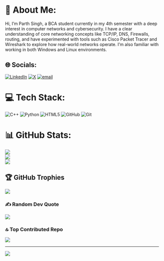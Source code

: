 # 💫 About Me:
Hi, I’m Parth Singh, a BCA student currently in my 4th semester with a deep interest in computer networks and cybersecurity. I have a clear understanding of core networking concepts like TCP/IP, DNS, Firewalls, routing, and have experimented with tools such as Cisco Packet Tracer and Wireshark to explore how real-world networks operate. I’m also familiar with working in both Windows and Linux environments.


## 🌐 Socials:
[![LinkedIn](https://img.shields.io/badge/LinkedIn-%230077B5.svg?logo=linkedin&logoColor=white)](https://linkedin.com/in/www.linkedin.com/in/parth-singh-smasher) [![X](https://img.shields.io/badge/X-black.svg?logo=X&logoColor=white)](https://x.com/@Smasher2025) [![email](https://img.shields.io/badge/Email-D14836?logo=gmail&logoColor=white)](mailto:parthsingh1643@gmail.com) 

# 💻 Tech Stack:
![C++](https://img.shields.io/badge/c++-%2300599C.svg?style=flat&logo=c%2B%2B&logoColor=white) ![Python](https://img.shields.io/badge/python-3670A0?style=flat&logo=python&logoColor=ffdd54) ![HTML5](https://img.shields.io/badge/html5-%23E34F26.svg?style=flat&logo=html5&logoColor=white) ![GitHub](https://img.shields.io/badge/github-%23121011.svg?style=flat&logo=github&logoColor=white) ![Git](https://img.shields.io/badge/git-%23F05033.svg?style=flat&logo=git&logoColor=white)
# 📊 GitHub Stats:
![](https://github-readme-stats.vercel.app/api?username=Parth0s&theme=dark&hide_border=false&include_all_commits=false&count_private=false)<br/>
![](https://nirzak-streak-stats.vercel.app/?user=Parth0s&theme=dark&hide_border=false)<br/>
![](https://github-readme-stats.vercel.app/api/top-langs/?username=Parth0s&theme=dark&hide_border=false&include_all_commits=false&count_private=false&layout=compact)

## 🏆 GitHub Trophies
![](https://github-profile-trophy.vercel.app/?username=Parth0s&theme=radical&no-frame=false&no-bg=true&margin-w=4)

### ✍️ Random Dev Quote
![](https://quotes-github-readme.vercel.app/api?type=horizontal&theme=radical)

### 🔝 Top Contributed Repo
![](https://github-contributor-stats.vercel.app/api?username=Parth0s&limit=5&theme=dark&combine_all_yearly_contributions=true)

---
[![](https://visitcount.itsvg.in/api?id=Parth0s&icon=0&color=0)](https://visitcount.itsvg.in)

<!-- Proudly created with GPRM ( https://gprm.itsvg.in ) -->
